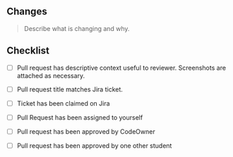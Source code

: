 ## Changes

> Describe what is changing and why.

## Checklist

- [ ] Pull request has descriptive context useful to reviewer. Screenshots are attached as necessary.
- [ ] Pull request title matches Jira ticket.
- [ ] Ticket has been claimed on Jira
- [ ] Pull Request has been assigned to yourself
- [ ] Pull request has been approved by CodeOwner
- [ ] Pull request has been approved by one other student

